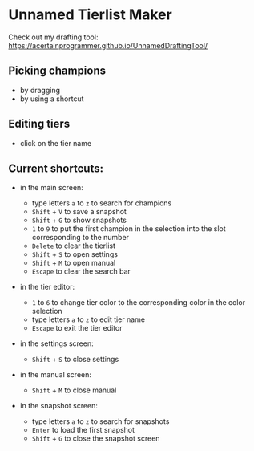 # Unnamed Tierlist Maker

Check out my drafting tool: https://acertainprogrammer.github.io/UnnamedDraftingTool/

## Picking champions
- by dragging
- by using a shortcut

## Editing tiers
- click on the tier name

## Current shortcuts:
- in the main screen:
    - type letters `a` to `z` to search for champions
    - `Shift` + `V` to save a snapshot
    - `Shift` + `G` to show snapshots
    - `1` to `9` to put the first champion in the selection into the slot corresponding to the number 
    - `Delete` to clear the tierlist
    - `Shift` + `S` to open settings
    - `Shift` + `M` to open manual
    - `Escape` to clear the search bar

- in the tier editor:
    - `1` to `6` to change tier color to the corresponding color in the color selection
    - type letters `a` to `z` to edit tier name
    - `Escape` to exit the tier editor

- in the settings screen:
    - `Shift` + `S` to close settings

- in the manual screen:
    - `Shift` + `M` to close manual 

- in the snapshot screen:
    - type letters `a` to `z` to search for snapshots
    - `Enter` to load the first snapshot
    - `Shift` + `G` to close the snapshot screen
